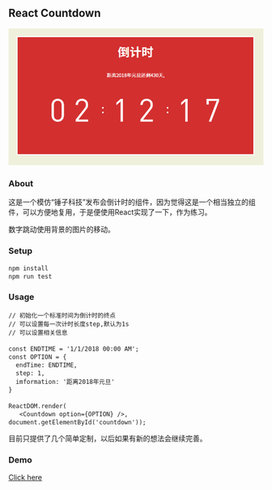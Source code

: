 ## React Countdown

![](./img/demo.PNG)

### About
这是一个模仿“锤子科技”发布会倒计时的组件，因为觉得这是一个相当独立的组件，可以方便地复用，于是便使用React实现了一下，作为练习。

数字跳动使用背景的图片的移动。

### Setup

```
npm install
npm run test
```

### Usage

```
// 初始化一个标准时间为倒计时的终点
// 可以设置每一次计时长度step,默认为1s
// 可以设置相关信息

const ENDTIME = '1/1/2018 00:00 AM';
const OPTION = {
  endTime: ENDTIME,
  step: 1,
  imformation: '距离2018年元旦'
}

ReactDOM.render(
   <Countdown option={OPTION} />, document.getElementById('countdown'));
```

目前只提供了几个简单定制，以后如果有新的想法会继续完善。

### Demo

[Click here](https://github.com/naseeihity/countdown-react)
